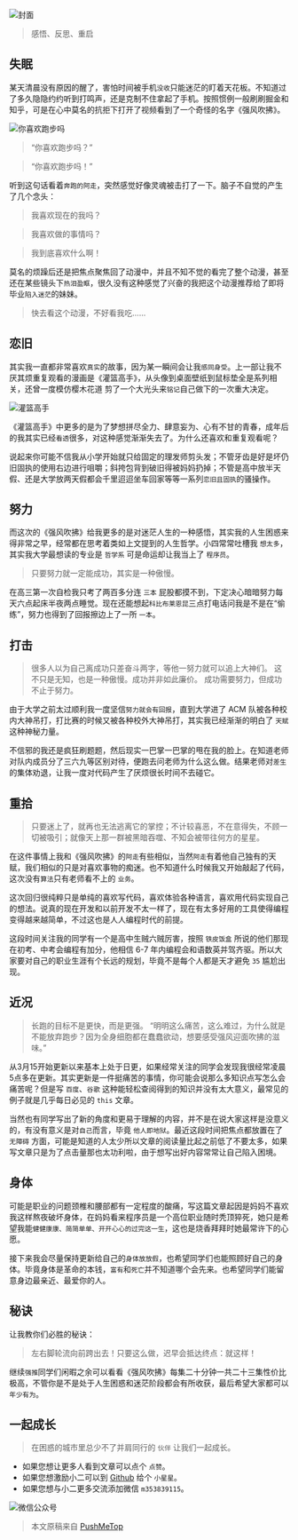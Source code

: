 <!-- # 强风吹拂 -->

![封面](https://raw.githubusercontent.com/pushmetop/resource/master/30-seconds-for-everyday/running/poster.png)

> 感悟、反思、重启

## 失眠

某天清晨没有原因的醒了，害怕时间被手机`没收`只能迷茫的盯着天花板。不知道过了多久隐隐约约听到打鸣声，还是克制不住拿起了手机。按照惯例一般刷刷掘金和知乎，可是在心中莫名的抗拒下打开了视频看到了一个奇怪的名字《强风吹拂》。

![你喜欢跑步吗](https://raw.githubusercontent.com/pushmetop/resource/master/30-seconds-for-everyday/running/run.png)

> “你喜欢跑步吗？”

> “你喜欢跑步吗！”

听到这句话看着`奔跑的阿走`，突然感觉好像灵魂被击打了一下。脑子不自觉的产生了几个念头：

>我喜欢现在的我吗？

>我喜欢做的事情吗？

>我到底喜欢什么啊！

莫名的烦躁后还是把焦点聚焦回了动漫中，并且不知不觉的看完了整个动漫，甚至还在某些镜头下`热泪盈眶`，很久没有这种感觉了兴奋的我把这个动漫推荐给了即将毕业`陷入迷茫`的妹妹。

> 快去看这个动漫，不好看我吃......

## 恋旧

其实我一直都非常喜欢`真实`的故事，因为某一瞬间会让我`感同身受`。上一部让我不厌其烦重复观看的漫画是《灌篮高手》，从头像到桌面壁纸到鼠标垫全是系列相关，还曾一度模仿樱木花道 剪了一个大光头来`铭记`自己做下的一次重大决定。

![灌篮高手](https://raw.githubusercontent.com/pushmetop/resource/master/30-seconds-for-everyday/running/cry.png)

《灌篮高手》中更多的是为了梦想拼尽全力、肆意妄为、心有不甘的青春，成年后的我其实已经`看透`很多，对这种感觉渐渐失去了。为什么还喜欢和重复观看呢？

说起来你可能不信我从小学开始就只给固定的理发师剪头发；不管牙齿是好是坏仍旧固执的使用右边进行咀嚼；斜挎包背到破旧得被妈妈扔掉；不管是高中放半天假、还是大学放两天假都会千里迢迢坐车回家等等一系列`恋旧且固执`的骚操作。

## 努力

而这次的《强风吹拂》给我更多的是对迷茫人生的一种感悟，其实我的人生困惑来得非常之早，经常都在思考着类如上文提到的人生哲学。小四常常吐槽我 `想太多`，其实我大学最想读的专业是 `哲学系` 可是命运却让我当上了 `程序员`。

> 只要努力就一定能成功，其实是一种傲慢。

在高三第一次自检我只考了两百多分连 `三本` 屁股都摸不到，下定决心暗暗努力每天六点起床半夜两点睡觉。现在还能想起`科比布莱恩昆`三点打电话问我是不是在“偷练”，努力也得到了回报擦边上了一所 `一本`。

## 打击

> 很多人以为自己离成功只差奋斗两字，等他一努力就可以追上大神们。
> 这不只是无知，也是一种傲慢。成功并非如此廉价。 
> 成功需要努力，但成功不止于努力。

由于大学之前太过顺利我一度坚信`努力就会有回报`，直到大学进了 ACM 队被各种校内大神吊打，打比赛的时候又被各种校外大神吊打，其实我已经渐渐的明白了 `天赋` 这种神秘力量。

不信邪的我还是疯狂刷题题，然后现实一巴掌一巴掌的甩在我的脸上。在知道老师对队内成员分了三六九等区别对待，便跑去问老师为什么这么做。结果老师对`差生`的集体劝退，让我一度对代码产生了厌烦很长时间不去碰它。

## 重拾

> 只要迷上了，就再也无法逃离它的掌控；不计较喜恶，不在意得失，不顾一切被吸引；就像天上那一群被黑暗吞噬、不知会被带往何方的星星。

在这件事情上我和《强风吹拂》的`阿走`有些相似，当然`阿走`有着他自己独有的天赋，我们相似的只是对喜欢事物的痴迷。也不知道什么时候我又开始敲起了代码，这次没有`算法`只有老师看不上的 `业务`。

这次回归很纯粹只是单纯的喜欢写代码，喜欢体验各种语言，喜欢用代码实现自己的想法。说真的现在开发和以前开发不太一样了，现在有太多好用的工具使得编程变得越来越简单，不过这也是人人编程时代的前提。

这段时间关注我的同学有一个是高中生贼六贼厉害，按照 `铁皮饭盒` 所说的他们那现在初考、中考会编程有加分，他相信 6-7 年内编程会和语数英并驾齐驱。所以大家要对自己的职业生涯有个长远的规划，毕竟不是每个人都是天才避免 `35` 尴尬出现。

## 近况

> 长跑的目标不是更快，而是更强。
“明明这么痛苦，这么难过，为什么就是不能放弃跑步？因为全身细胞都在蠢蠢欲动，想要感受强风迎面吹拂的滋味。” 

从3月15开始更新以来基本上处于日更，如果经常关注的同学会发现我很经常凌晨5点多在更新。其实更新是一件挺痛苦的事情，你可能会说那么多知识点写怎么会痛苦呢？但是写 `百度`、`谷歌` 这种能轻松查阅得到的知识并没有太大意义，最常见的例子就是几乎每日必见的 `this` 文章。

当然也有同学写出了新的角度和更易于理解的内容，并不是在说大家这样是没意义的，有没有意义是对`自己`而言，毕竟 `他人即地狱`。最近这段时间把焦点都放置在了 `无障碍` 方面，可能是知道的人太少所以文章的阅读量比起之前低了不要太多，如果写文章只是为了点击量那也太功利啦，由于想写出好内容常常让自己陷入困境。

## 身体

可能是职业的问题颈椎和腰部都有一定程度的酸痛，写这篇文章起因是妈妈不喜欢我这样熬夜破坏身体，在妈妈看来程序员是一个高位职业随时秃顶猝死，她只是希望我能`健健康康、简简单单、开开心心的过完这一生`，这也是烧香拜拜时她最常许下的心愿。

接下来我会尽量保持更新给自己的`身体放放假`，也希望同学们也能照顾好自己的身体。毕竟身体是革命的本钱，`富有`和`死亡`并不知道哪个会先来。也希望同学们能留意身边最亲近、最爱你的人。

## 秘诀

让我教你们必胜的秘诀：

>左右脚轮流向前跨出去！只要这么做，迟早会抵达终点：就这样！

继续`强推`同学们闲暇之余可以看看《强风吹拂》每集二十分钟一共二十三集性价比极高，不管你是不是处于人生困惑和迷茫阶段都会有所收获，最后希望大家都可以`年少有为`。

## 一起成长

> 在困惑的城市里总少不了并肩同行的 `伙伴` 让我们一起成长。

* 如果您想让更多人看到文章可以点个 `点赞`。
* 如果您想激励小二可以到 [Github](https://github.com/pushmetop/30-seconds-for-everyday) 给个 `小星星`。
* 如果您想与小二更多交流添加微信 `m353839115`。

![微信公众号](https://raw.githubusercontent.com/pushmetop/resource/master/donate/pushmetop.png)

> 本文原稿来自 [PushMeTop](https://github.com/pushmetop)
